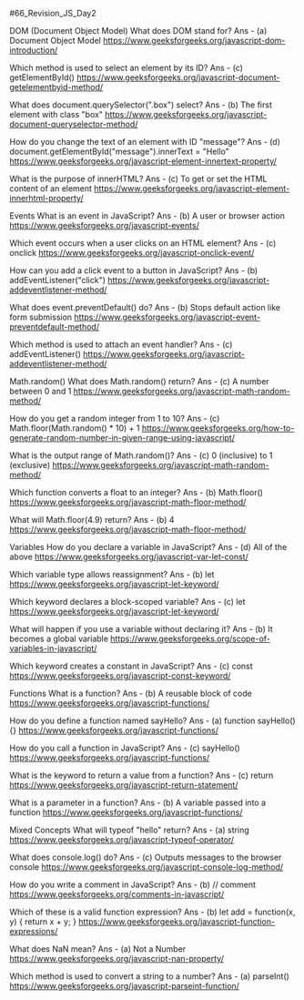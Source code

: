 #66_Revision_JS_Day2

DOM (Document Object Model)
What does DOM stand for?
Ans - (a) Document Object Model
https://www.geeksforgeeks.org/javascript-dom-introduction/

Which method is used to select an element by its ID?
Ans - (c) getElementById()
https://www.geeksforgeeks.org/javascript-document-getelementbyid-method/

What does document.querySelector(".box") select?
Ans - (b) The first element with class "box"
https://www.geeksforgeeks.org/javascript-document-queryselector-method/

How do you change the text of an element with ID "message"?
Ans - (d) document.getElementById("message").innerText = "Hello"
https://www.geeksforgeeks.org/javascript-element-innertext-property/

What is the purpose of innerHTML?
Ans - (c) To get or set the HTML content of an element
https://www.geeksforgeeks.org/javascript-element-innerhtml-property/

Events
What is an event in JavaScript?
Ans - (b) A user or browser action
https://www.geeksforgeeks.org/javascript-events/

Which event occurs when a user clicks on an HTML element?
Ans - (c) onclick
https://www.geeksforgeeks.org/javascript-onclick-event/

How can you add a click event to a button in JavaScript?
Ans - (b) addEventListener("click")
https://www.geeksforgeeks.org/javascript-addeventlistener-method/

What does event.preventDefault() do?
Ans - (b) Stops default action like form submission
https://www.geeksforgeeks.org/javascript-event-preventdefault-method/

Which method is used to attach an event handler?
Ans - (c) addEventListener()
https://www.geeksforgeeks.org/javascript-addeventlistener-method/

Math.random()
What does Math.random() return?
Ans - (c) A number between 0 and 1
https://www.geeksforgeeks.org/javascript-math-random-method/

How do you get a random integer from 1 to 10?
Ans - (c) Math.floor(Math.random() * 10) + 1
https://www.geeksforgeeks.org/how-to-generate-random-number-in-given-range-using-javascript/

What is the output range of Math.random()?
Ans - (c) 0 (inclusive) to 1 (exclusive)
https://www.geeksforgeeks.org/javascript-math-random-method/

Which function converts a float to an integer?
Ans - (b) Math.floor()
https://www.geeksforgeeks.org/javascript-math-floor-method/

What will Math.floor(4.9) return?
Ans - (b) 4
https://www.geeksforgeeks.org/javascript-math-floor-method/

Variables
How do you declare a variable in JavaScript?
Ans - (d) All of the above
https://www.geeksforgeeks.org/javascript-var-let-const/

Which variable type allows reassignment?
Ans - (b) let
https://www.geeksforgeeks.org/javascript-let-keyword/

Which keyword declares a block-scoped variable?
Ans - (c) let
https://www.geeksforgeeks.org/javascript-let-keyword/

What will happen if you use a variable without declaring it?
Ans - (b) It becomes a global variable
https://www.geeksforgeeks.org/scope-of-variables-in-javascript/

Which keyword creates a constant in JavaScript?
Ans - (c) const
https://www.geeksforgeeks.org/javascript-const-keyword/

Functions
What is a function?
Ans - (b) A reusable block of code
https://www.geeksforgeeks.org/javascript-functions/

How do you define a function named sayHello?
Ans - (a) function sayHello() {}
https://www.geeksforgeeks.org/javascript-functions/

How do you call a function in JavaScript?
Ans - (c) sayHello()
https://www.geeksforgeeks.org/javascript-functions/

What is the keyword to return a value from a function?
Ans - (c) return
https://www.geeksforgeeks.org/javascript-return-statement/

What is a parameter in a function?
Ans - (b) A variable passed into a function
https://www.geeksforgeeks.org/javascript-functions/

Mixed Concepts
What will typeof "hello" return?
Ans - (a) string
https://www.geeksforgeeks.org/javascript-typeof-operator/

What does console.log() do?
Ans - (c) Outputs messages to the browser console
https://www.geeksforgeeks.org/javascript-console-log-method/

How do you write a comment in JavaScript?
Ans - (b) // comment
https://www.geeksforgeeks.org/comments-in-javascript/

Which of these is a valid function expression?
Ans - (b) let add = function(x, y) { return x + y; }
https://www.geeksforgeeks.org/javascript-function-expressions/

What does NaN mean?
Ans - (a) Not a Number
https://www.geeksforgeeks.org/javascript-nan-property/

Which method is used to convert a string to a number?
Ans - (a) parseInt()
https://www.geeksforgeeks.org/javascript-parseint-function/
